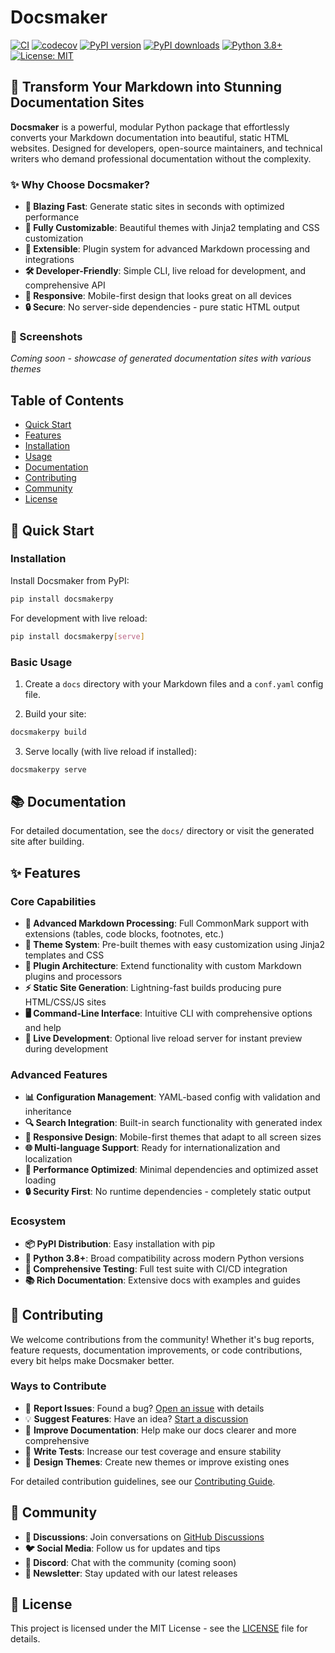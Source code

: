 # Docsmaker

[![CI](https://github.com/OthmaneBlial/docsmaker/actions/workflows/ci.yml/badge.svg)](https://github.com/OthmaneBlial/docsmaker/actions/workflows/ci.yml)
[![codecov](https://codecov.io/gh/OthmaneBlial/docsmakerpy/branch/main/graph/badge.svg)](https://codecov.io/gh/OthmaneBlial/docsmakerpy)
[![PyPI version](https://img.shields.io/pypi/v/docsmakerpy.svg)](https://pypi.org/project/docsmakerpy/)
[![PyPI downloads](https://img.shields.io/pypi/dm/docsmakerpy.svg)](https://pypi.org/project/docsmakerpy/)
[![Python 3.8+](https://img.shields.io/badge/python-3.8+-blue.svg)](https://www.python.org/downloads/)
[![License: MIT](https://img.shields.io/badge/License-MIT-yellow.svg)](https://opensource.org/licenses/MIT)

## 📖 Transform Your Markdown into Stunning Documentation Sites

**Docsmaker** is a powerful, modular Python package that effortlessly converts your Markdown documentation into beautiful, static HTML websites. Designed for developers, open-source maintainers, and technical writers who demand professional documentation without the complexity.

### ✨ Why Choose Docsmaker?

- **🚀 Blazing Fast**: Generate static sites in seconds with optimized performance
- **🎨 Fully Customizable**: Beautiful themes with Jinja2 templating and CSS customization
- **🔌 Extensible**: Plugin system for advanced Markdown processing and integrations
- **🛠️ Developer-Friendly**: Simple CLI, live reload for development, and comprehensive API
- **📱 Responsive**: Mobile-first design that looks great on all devices
- **🔒 Secure**: No server-side dependencies - pure static HTML output

### 📸 Screenshots

*Coming soon - showcase of generated documentation sites with various themes*

## Table of Contents

- [Quick Start](#-quick-start)
- [Features](#-features)
- [Installation](#installation)
- [Usage](#basic-usage)
- [Documentation](#-documentation)
- [Contributing](#-contributing)
- [Community](#-community)
- [License](#-license)

## 🚀 Quick Start

### Installation

Install Docsmaker from PyPI:

```bash
pip install docsmakerpy
```

For development with live reload:

```bash
pip install docsmakerpy[serve]
```

### Basic Usage

1. Create a `docs` directory with your Markdown files and a `conf.yaml` config file.

2. Build your site:

```bash
docsmakerpy build
```

3. Serve locally (with live reload if installed):

```bash
docsmakerpy serve
```

## 📚 Documentation

For detailed documentation, see the `docs/` directory or visit the generated site after building.

## ✨ Features

### Core Capabilities
- **📝 Advanced Markdown Processing**: Full CommonMark support with extensions (tables, code blocks, footnotes, etc.)
- **🎨 Theme System**: Pre-built themes with easy customization using Jinja2 templates and CSS
- **🔧 Plugin Architecture**: Extend functionality with custom Markdown plugins and processors
- **⚡ Static Site Generation**: Lightning-fast builds producing pure HTML/CSS/JS sites
- **🖥️ Command-Line Interface**: Intuitive CLI with comprehensive options and help
- **🔄 Live Development**: Optional live reload server for instant preview during development

### Advanced Features
- **📊 Configuration Management**: YAML-based config with validation and inheritance
- **🔍 Search Integration**: Built-in search functionality with generated index
- **📱 Responsive Design**: Mobile-first themes that adapt to all screen sizes
- **🌐 Multi-language Support**: Ready for internationalization and localization
- **🚀 Performance Optimized**: Minimal dependencies and optimized asset loading
- **🔒 Security First**: No runtime dependencies - completely static output

### Ecosystem
- **📦 PyPI Distribution**: Easy installation with pip
- **🐍 Python 3.8+**: Broad compatibility across modern Python versions
- **🧪 Comprehensive Testing**: Full test suite with CI/CD integration
- **📚 Rich Documentation**: Extensive docs with examples and guides

## 🤝 Contributing

We welcome contributions from the community! Whether it's bug reports, feature requests, documentation improvements, or code contributions, every bit helps make Docsmaker better.

### Ways to Contribute
- 🐛 **Report Issues**: Found a bug? [Open an issue](https://github.com/OthmaneBlial/docsmaker/issues) with details
- 💡 **Suggest Features**: Have an idea? [Start a discussion](https://github.com/OthmaneBlial/docsmaker/discussions)
- 📖 **Improve Documentation**: Help make our docs clearer and more comprehensive
- 🧪 **Write Tests**: Increase our test coverage and ensure stability
- 🎨 **Design Themes**: Create new themes or improve existing ones

For detailed contribution guidelines, see our [Contributing Guide](docs/contributing.md).

## 🌟 Community

- **📧 Discussions**: Join conversations on [GitHub Discussions](https://github.com/OthmaneBlial/docsmaker/discussions)
- **🐦 Social Media**: Follow us for updates and tips
- **💬 Discord**: Chat with the community (coming soon)
- **📧 Newsletter**: Stay updated with our latest releases

## 📄 License

This project is licensed under the MIT License - see the [LICENSE](LICENSE) file for details.